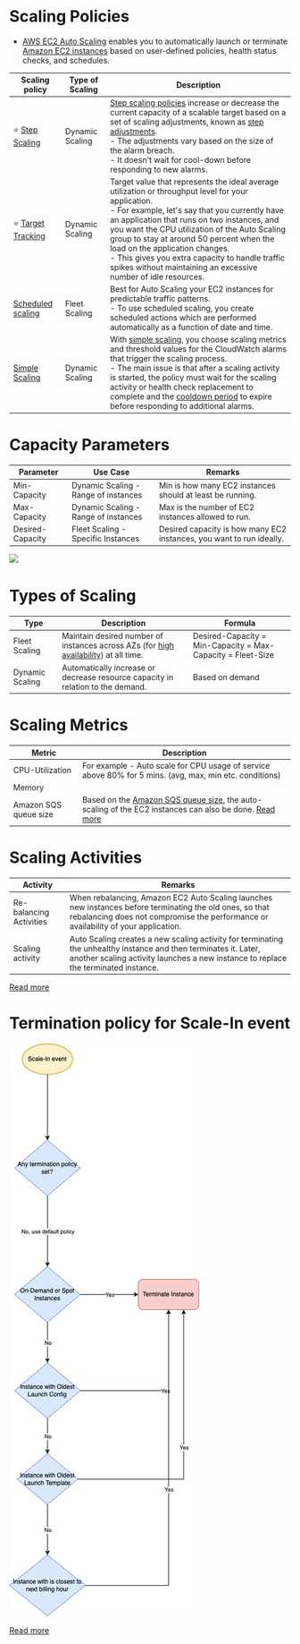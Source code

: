 # Scaling Policies
- [AWS EC2 Auto Scaling](https://aws.amazon.com/getting-started/hands-on/ec2-auto-scaling-spot-instances/) enables you to automatically launch or terminate [Amazon EC2 instances](../Readme.md) based on user-defined policies, health status checks, and schedules.

| Scaling policy                                                                                                                           | Type of Scaling | Description                                                                                                                                                                                                                                                                                                                                                                                                                                                                                                                                               |
|------------------------------------------------------------------------------------------------------------------------------------------|-----------------|-----------------------------------------------------------------------------------------------------------------------------------------------------------------------------------------------------------------------------------------------------------------------------------------------------------------------------------------------------------------------------------------------------------------------------------------------------------------------------------------------------------------------------------------------------------|
| :star: [Step Scaling](https://docs.aws.amazon.com/autoscaling/ec2/userguide/as-scaling-simple-step.html#simple-scaling-policies-aws-cli) | Dynamic Scaling | [Step scaling policies](https://docs.aws.amazon.com/autoscaling/ec2/userguide/as-scaling-simple-step.html) increase or decrease the current capacity of a scalable target based on a set of scaling adjustments, known as [step adjustments](https://docs.aws.amazon.com/autoscaling/ec2/userguide/as-scaling-simple-step.html). <br/>- The adjustments vary based on the size of the alarm breach. <br/>- It doesn't wait for cool-down before responding to new alarms.                                                                                 |
| :star: [Target Tracking](https://docs.aws.amazon.com/autoscaling/ec2/userguide/as-scaling-target-tracking.html)                          | Dynamic Scaling | Target value that represents the ideal average utilization or throughput level for your application.<br/>- For example, let's say that you currently have an application that runs on two instances, and you want the CPU utilization of the Auto Scaling group to stay at around 50 percent when the load on the application changes. <br/>- This gives you extra capacity to handle traffic spikes without maintaining an excessive number of idle resources.                                                                                           |
| [Scheduled scaling](https://docs.aws.amazon.com/autoscaling/ec2/userguide/ec2-auto-scaling-scheduled-scaling.html)                       | Fleet Scaling   | Best for Auto Scaling your EC2 instances for predictable traffic patterns.<br/>- To use scheduled scaling, you create scheduled actions which are performed automatically as a function of date and time.                                                                                                                                                                                                                                                                                                                                                 |
| [Simple Scaling](https://docs.aws.amazon.com/autoscaling/ec2/userguide/as-scaling-simple-step.html)                                      | Dynamic Scaling | With [simple scaling](https://docs.aws.amazon.com/autoscaling/ec2/userguide/as-scaling-simple-step.html), you choose scaling metrics and threshold values for the CloudWatch alarms that trigger the scaling process. <br/>- The main issue is that after a scaling activity is started, the policy must wait for the scaling activity or health check replacement to complete and the [cooldown period](https://docs.aws.amazon.com/autoscaling/ec2/userguide/ec2-auto-scaling-scaling-cooldowns.html) to expire before responding to additional alarms. |

# Capacity Parameters

| Parameter        | Use Case                             | Remarks                                                              |
|------------------|--------------------------------------|----------------------------------------------------------------------|
| Min-Capacity     | Dynamic Scaling - Range of instances | Min is how many EC2 instances should at least be running.            |
| Max-Capacity     | Dynamic Scaling - Range of instances | Max is the number of EC2 instances allowed to run.                   |
| Desired-Capacity | Fleet Scaling - Specific Instances   | Desired capacity is how many EC2 instances, you want to run ideally. |

![](https://docs.aws.amazon.com/autoscaling/ec2/userguide/images/as-basic-diagram.png)

# Types of Scaling

| Type            | Description                                                                                                                                                                  | Formula                                                     |
|-----------------|------------------------------------------------------------------------------------------------------------------------------------------------------------------------------|-------------------------------------------------------------|
| Fleet Scaling   | Maintain desired number of instances across AZs (for [high availability](../../../../7a_HighAvailability/HighAvailability.md)) at all time. | Desired-Capacity = Min-Capacity = Max-Capacity = Fleet-Size |
| Dynamic Scaling | Automatically increase or decrease resource capacity in relation to the demand.                                                                                              | Based on demand                                             |

# Scaling Metrics

| Metric                | Description                                                                                                                                                                                                        |
|-----------------------|--------------------------------------------------------------------------------------------------------------------------------------------------------------------------------------------------------------------|
| CPU-Utilization       | For example - Auto scale for CPU usage of service above 80% for 5 mins. (avg, max, min etc. conditions)                                                                                                            |
| Memory                |                                                                                                                                                                                                                    |
| Amazon SQS queue size | Based on the [Amazon SQS queue size](SQSBasedScalingPolicy.md), the auto-scaling of the EC2 instances can also be done. [Read more](https://docs.aws.amazon.com/autoscaling/ec2/userguide/as-using-sqs-queue.html) |

# Scaling Activities

| Activity                | Remarks                                                                                                                                                                                                |
|-------------------------|--------------------------------------------------------------------------------------------------------------------------------------------------------------------------------------------------------|
| Re-balancing Activities | When rebalancing, Amazon EC2 Auto Scaling launches new instances before terminating the old ones, so that rebalancing does not compromise the performance or availability of your application.         |
| Scaling activity        | Auto Scaling creates a new scaling activity for terminating the unhealthy instance and then terminates it. Later, another scaling activity launches a new instance to replace the terminated instance. |

[Read more](https://docs.aws.amazon.com/autoscaling/ec2/userguide/auto-scaling-benefits.html)

# Termination policy for Scale-In event

![img.png](assets/ASG-Default-Termination-Policy.drawio.png)

[Read more](https://docs.aws.amazon.com/autoscaling/ec2/userguide/ec2-auto-scaling-termination-policies.html)
